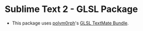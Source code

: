 # Sublime Text 2 - GLSL Package #

- This package uses [polym0rph](https://github.com/polym0rph)'s [GLSL TextMate Bundle](https://github.com/polym0rph/GLSL.tmbundle).
